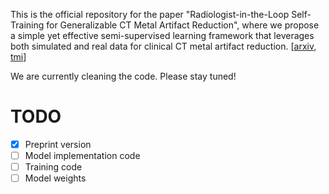 This is the official repository for the paper "Radiologist-in-the-Loop Self-Training for Generalizable CT Metal Artifact Reduction", where we propose a simple yet effective semi-supervised learning framework that leverages both simulated and real data for clinical CT metal artifact reduction. [[arxiv](https://arxiv.org/abs/2501.15610), [tmi](https://ieeexplore.ieee.org/document/10857416)]

We are currently cleaning the code. Please stay tuned!

# TODO
- [x] Preprint version
- [ ] Model implementation code
- [ ] Training code
- [ ] Model weights
